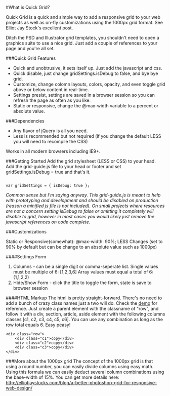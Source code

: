 #What is Quick Grid?

<p>Quick Grid is a quick and simple way to add a responsive grid to your web projects as well as on-fly customizations using the 1000px grid format. See Elliot Jay Stock's excellent post.</p>

<p>Ditch the PSD and Illustrator grid templates, you shouldn't need to open a graphics suite to use a nice grid. Just add a couple of references to your page and you're all set.</p>

###Quick Grid Features
- Quick and unobtrusive, it sets itself up. Just add the javascript and css.
- Quick disable, just change gridSettings.isDebug to false, and bye bye grid.
- Customize, change colomn layouts, colors, opacity, and even toggle grid above or below content in real-time.
- Settings presist, settings are saved in a browser session so you can refresh the page as often as you like.
- Static or responsive, change the @max-width variable to a percent or absolute value.

###Dependencies
 - Any flavor of jQuery is all you need.
 - Less is recommended but not required (if you change the default LESS you will need to recompile the CSS)

Works in all modern browsers including IE9+.

###Getting Started
Add the grid stylesheet (LESS or CSS) to your head.  Add the grid-guide.js file to your head or footer and set
gridSettings.isDebug = true and that's it.

<code>
var gridSettings = { isDebug: true };
</code>

<em>Common sense but I'm saying anyway. This grid-guide.js is meant to help with prototyping and development and should be disabled
on production (reason a minified js file is not included). On small projects where resources are not a concern setting isDebug
to false or omitting it completely will disable to grid, however in most cases you would likely just remove the javascript
references on code complete.</em>

###Customizations

Static or Responsive(somewhat):
@max-width: 90%;
LESS Changes (set to 90% by default but can be change to an absolute value such as 1000px)

####Settings Form
1. Columns - can be a single digit or comma-seperate list.
Single values must be multiple of 6: [1,2,3,6]
Array values must equal a total of 6: (1,1,2,2)
2. Hide/Show Form - click the title to toggle the form, state is save to browser session

####HTML Markup
The html is pretty straight-forward.  There's no need to add a bunch of crazy class names just a two will do. Check the [demo](http://brendellya.com/quickgrid/) for
reference. Just create a parent element with the classname of "row", and follow it with a div, section, article, aside element with the
following columns classes [c1, c2, c3, c4, c5, c6]. You can use any combination as long as the row total equals 6. Easy peasy!

    <div class="row">
        <div class="c1">copy</div>
        <div class="c2">copy</div>
        <div class="c3">copy</div>
    </div>

###More about the 1000px grid
The concept of the 1000px grid is that using a round number, you can easily divide columns using easy math. Using this formula
we can easily deduct several column combinations using the base-width of 15%. You can get more details here:
http://elliotjaystocks.com/blog/a-better-photoshop-grid-for-responsive-web-design/
